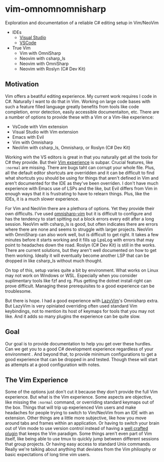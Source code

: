 # vim-omnomnomnisharp
Exploration and documentation of a reliable C# editing setup in Vim/NeoVim

* IDEs
  * [Visual Studio](documentation/visual-studio.md)
  * [VSCode](documentation/vscode.md)
* True Vim
  * Vim with OmniSharp
  * Neovim with csharp_ls
  * Neovim with OmniSharp
  * Neovim with Roslyn (C# Dev Kit)

## Motivation
Vim offers a beatiful editing experience. My current work requires I code in C#. Naturally I want to do that in Vim. Working on large code bases with such a feature filled language greatly benefits from tools like code completion, error detection, easily accessible documentaiton, etc. There are a number of options to provide these with a Vim or a Vim-like experience:

* VsCode with Vim extension
* Visual Studio with Vim extension
* Emacs with Evil
* Vim with Omnisharp
* NeoVim with csharp_ls, Omnisharp, or Roslyn (C# Dev Kit)

Working wirh the VS editors is great in that you naturally get all the tools for C# they provide. But their [Vim experience](#the-vim-experience) is subpar. Crucial features, like `:normal` are missing. There are bugs taht can corrupt your whole file. Plus, all the default editor shortcuts are overridden and it can be difficult to find what shortcuts you should be using for things that aren't defined in Vim and aren't documented for the IDE as they've been overriden. I don't have much experience with Emacs use of LSPs and the like, but Evil differs from Vim in enough ways that it is frustrating to have to relearn things. Plus, like the IDEs, it is a much slower experience.

For Vim and NeoVim there are a plethora of options. Yet they provide their own difficults. I've used [omnisharp-vim](https://github.com/OmniSharp/Omnisharp-vim) but it is difficult to configure and has the tendency to start spitting out a block errors every edit after a long session. NeoVim with csharp_ls is good, but often indicates there are errors where there are none and seems to struggle with larger projects. NeoVim with OmniSharp can also work well, but is difficult to get right. It takes a few minutes before it starts working and it fills up LpsLog with errors that may point to headaches down the road. Roslyn (C# Dev Kit) is still in the works. There are current solutions, but they aren't well documented on how to get them working. Ideally it will eventually become another LSP that can be dropped in like csharp_ls without much thought.

On top of this, setup varies quite a bit by environment. What works on Linux may not work on Windows or WSL. Especially when you consider suplimentary tools like fzf and rg. Plus getting the dotnet install right can prove difficult. Managing these prerequisites to a good experience can be troublesome.

But there is hope. I had a good experience with [LazyVim](https://github.com/LazyVim/LazyVim)'s Omnisharp extra. But LazyVim is very opiniated overriding often used standard Vim keybindings, not to mention its host of keymaps for tools that you may not like. And it adds so many plugins the experience can be quite slow.

## Goal
Our goal is to provide documentation to help you get over these hurdles. Can we get you to a good C# development experience regardless of your environment . And beyond that, to provide minimum configurations to get a good experience that can be dropped in and tested. Though these will start as attempts at a good configuration with notes.

## The Vim Experience
Some of the options just don't cut it because they don't provide the full Vim experience. But what is the Vim experience. Some aspects are objective, like missing the `:normal` command, or overriding standard keymaps out of the box. Things that will trip up experienced Vim users and make headaches for people trying to switch to Vim/NeoVim from an IDE with an extension. Other things are a little more subjective, like how you move around tabs and frames within an application. Or having to switch your brain out of Vim mode to use version control instead of having a [well crafted plugin](https://github.com/tpope/vim-fugitive) that keeps the Vim paradigm. Some things aren't even part of Vim itself, like being able to use tmux to quickly jump between different sessions that group projects. Or having easy access to standard Unix commands. Really we're talking about anything that deviates from the Vim philosphy or basic expectations of long time vim users.

